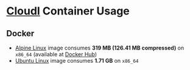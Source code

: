 # [CloudI](https://cloudi.org) Container Usage

## Docker

* [Alpine Linux](https://github.com/CloudI/containers/tree/master/docker/alpine#readme) image consumes **319 MB (126.41 MB compressed)** on `x86_64` (available at [Docker Hub](https://hub.docker.com/r/cloudi/cloudi/))
* [Ubuntu Linux](https://github.com/CloudI/containers/tree/master/docker/ubuntu#readme) image consumes **1.71 GB** on `x86_64`

